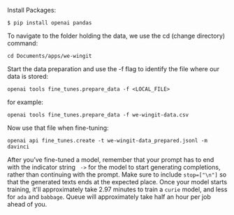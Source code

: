 Install Packages:
```shell
$ pip install openai pandas
```

To navigate to the folder holding the data, we use the cd (change directory) command:
```shell
cd Documents/apps/we-wingit
```
        
Start the data preparation and use the -f flag to identify the file where our data is stored:
```shell
openai tools fine_tunes.prepare_data -f <LOCAL_FILE>
```
for example:
```shell
openai tools fine_tunes.prepare_data -f we-wingit-data.csv
```

Now use that file when fine-tuning:
```shell
openai api fine_tunes.create -t we-wingit-data_prepared.jsonl -m davinci
```

After you’ve fine-tuned a model, remember that your prompt has to end with the indicator string ` ->` for the model to start generating completions, rather than continuing with the prompt. Make sure to include `stop=["\n"]` so that the generated texts ends at the expected place.
Once your model starts training, it'll approximately take 2.97 minutes to train a `curie` model, and less for `ada` and `babbage`. Queue will approximately take half an hour per job ahead of you.
